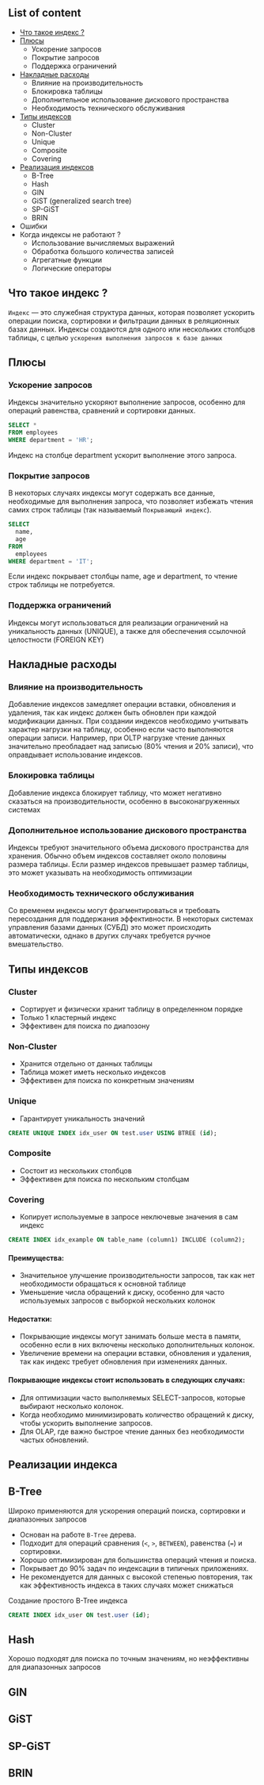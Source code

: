 ## List of content
- [Что такое индекс ?](https://github.com/tabarincev/de-roadmap/blob/main/concepts/sql/Indexes.md#что-такое-индекс-)
- [Плюсы](https://github.com/tabarincev/de-roadmap/blob/main/concepts/sql/Indexes.md#плюсы)
  - Ускорение запросов
  - Покрытие запросов
  - Поддержка ограничений
- [Накладные расходы](https://github.com/tabarincev/de-roadmap/blob/main/concepts/sql/Indexes.md#накладные-расходы)
  - Влияние на производительность
  - Блокировка таблицы
  - Дополнительное использование дискового пространства
  - Необходимость технического обслуживания
- [Типы индексов](https://github.com/tabarincev/de-roadmap/blob/main/concepts/sql/Indexes.md#типы-индексов)
  - Cluster
  - Non-Cluster
  - Unique
  - Composite
  - Covering
- [Реализация индексов](https://github.com/tabarincev/de-roadmap/blob/main/concepts/sql/Indexes.md#реализации-индекса)
  - B-Tree
  - Hash
  - GIN
  - GiST (generalized search tree)
  - SP-GiST
  - BRIN
- Ошибки
- Когда индексы не работают ?
  - Использование вычисляемых выражений
  - Обработка большого количества записей
  - Агрегатные функции
  - Логические операторы

## Что такое индекс ?
`Индекс` — это служебная структура данных, которая позволяет ускорить операции поиска, сортировки и фильтрации данных в реляционных базах данных. Индексы создаются для одного или нескольких столбцов таблицы, с целью `ускорения выполнения запросов к базе данных`

## Плюсы
### Ускорение запросов
Индексы значительно ускоряют выполнение запросов, особенно для операций равенства, сравнений и сортировки данных.

```sql
SELECT *
FROM employees
WHERE department = 'HR';
```
Индекс на столбце department ускорит выполнение этого запроса.

### Покрытие запросов
В некоторых случаях индексы могут содержать все данные, необходимые для выполнения запроса, что позволяет избежать чтения самих строк таблицы (так называемый `Покрывающий индекс`).

```sql
SELECT
  name,
  age
FROM
  employees
WHERE department = 'IT';
```
Если индекс покрывает столбцы name, age и department, то чтение строк таблицы не потребуется.

### Поддержка ограничений
Индексы могут использоваться для реализации ограничений на уникальность данных (UNIQUE), а также для обеспечения ссылочной целостности (FOREIGN KEY)

## Накладные расходы

### Влияние на производительность
Добавление индексов замедляет операции вставки, обновления и удаления, так как индекс должен быть обновлен при каждой модификации данных. При создании индексов необходимо учитывать характер нагрузки на таблицу, особенно если часто выполняются операции записи. Например, при OLTP нагрузке чтение данных значительно преобладает над записью (80% чтения и 20% записи), что оправдывает использование индексов.

### Блокировка таблицы
Добавление индекса блокирует таблицу, что может негативно сказаться на производительности, особенно в высоконагруженных системах

### Дополнительное использование дискового пространства
Индексы требуют значительного объема дискового пространства для хранения. Обычно объем индексов составляет около половины размера таблицы. Если размер индексов превышает размер таблицы, это может указывать на необходимость оптимизации

### Необходимость технического обслуживания
Со временем индексы могут фрагментироваться и требовать пересоздания для поддержания эффективности. В некоторых системах управления базами данных (СУБД) это может происходить автоматически, однако в других случаях требуется ручное вмешательство.

## Типы индексов
### Cluster
- Сортирует и физически хранит таблицу в определенном порядке
- Только 1 кластерный индекс
- Эффективен для поиска по диапозону

### Non-Cluster
- Хранится отдельно от данных таблицы
- Таблица может иметь несколько индексов
- Эффективен для поиска по конкретным значениям

### Unique
- Гарантирует уникальность значений

```sql
CREATE UNIQUE INDEX idx_user ON test.user USING BTREE (id);
```

### Composite
- Состоит из нескольких столбцов
- Эффективен для поиска по нескольким столбцам

### Covering
- Копирует используемые в запросе неключевые значения в сам индекс

```sql
CREATE INDEX idx_example ON table_name (column1) INCLUDE (column2);
```

#### Преимущества:
  - Значительное улучшение производительности запросов, так как нет необходимости обращаться к основной таблице
  - Уменьшение числа обращений к диску, особенно для часто используемых запросов с выборкой нескольких колонок
#### Недостатки:
  - Покрывающие индексы могут занимать больше места в памяти, особенно если в них включены несколько дополнительных колонок.
  - Увеличение времени на операции вставки, обновления и удаления, так как индекс требует обновления при изменениях данных.

#### Покрывающие индексы стоит использовать в следующих случаях:
- Для оптимизации часто выполняемых SELECT-запросов, которые выбирают несколько колонок.
- Когда необходимо минимизировать количество обращений к диску, чтобы ускорить выполнение запросов.
- Для OLAP, где важно быстрое чтение данных без необходимости частых обновлений.

## Реализации индекса
## B-Tree
Широко применяются для ускорения операций поиска, сортировки и диапазонных запросов
- Основан на работе ```B-Tree``` дерева.
- Подходит для операций сравнения (`<`, `>`, `BETWEEN`), равенства (`=`) и сортировки.
- Хорошо оптимизирован для большинства операций чтения и поиска.
- Покрывает до 90% задач по индексации в типичных приложениях.
- Не рекомендуется для данных с высокой степенью повторения, так как эффективность индекса в таких случаях может снижаться
  
Создание простого B-Tree индекса
```sql
CREATE INDEX idx_user ON test.user (id);
```

## Hash
Хорошо подходят для поиска по точным значениям, но неэффективны для диапазонных запросов

## GIN

## GiST

## SP-GiST

## BRIN

